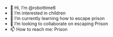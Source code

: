 - 👋 Hi, I’m @robottime6
- 👀 I’m interested in children
- 🌱 I’m currently learning how to escape prison
- 💞️ I’m looking to collaborate on escaping Prison
- 📫 How to reach me: Prison

<!---
robottime6/robottime6 is a ✨ special ✨ repository because its `README.md` (this file) appears on your GitHub profile.
You can click the Preview link to take a look at your changes.
--->
